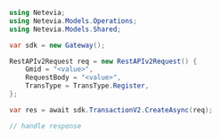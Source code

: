 <!-- Start SDK Example Usage [usage] -->
```csharp
using Netevia;
using Netevia.Models.Operations;
using Netevia.Models.Shared;

var sdk = new Gateway();

RestAPIv2Request req = new RestAPIv2Request() {
    Gmid = "<value>",
    RequestBody = "<value>",
    TransType = TransType.Register,
};

var res = await sdk.TransactionV2.CreateAsync(req);

// handle response
```
<!-- End SDK Example Usage [usage] -->